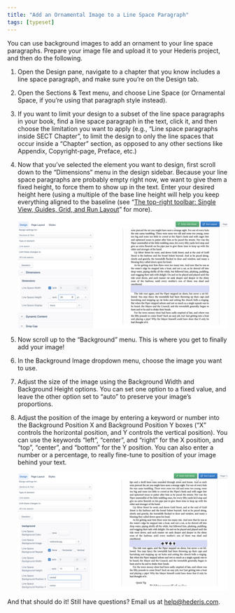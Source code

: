 ```yaml
---
title: "Add an Ornamental Image to a Line Space Paragraph"
tags: [typeset]
---
```

 
<html><body><section data-type="chapter" class="hsecchapter" data-hederis-type="hsecchapter" id="line-space-ornament" data-pi-attrs="id: line-space-ornament; data-tags: typeset;" role="doc-chapter" data-tags="typeset" data-author-name=" " data-book-title=" " title="Add an Ornamental Image to a Line Space Paragraph"><p class="hblkp" data-hederis-type="hblkp" id="pTIUaE7I9">You can use background images to add an ornament to your line space paragraphs. Prepare your image file and upload it to your Hederis project, and then do the following.</p><ol class="hwprnumlist" data-hederis-type="hwprnumlist" id="p9cUII7qN"><li class="hblkoli" data-hederis-type="hblkoli" id="lizoANN1nX"><p class="hblkoli" data-hederis-type="hblklip" id="pQOCA3t3Z">Open the Design pane, navigate to a chapter that you know includes a line space paragraph, and make sure you&#8217;re on the Design tab.</p></li><li class="hblkoli" data-hederis-type="hblkoli" id="liaUp2vWKZ"><p class="hblkoli" data-hederis-type="hblklip" id="plDll0Ak5">Open the Sections &amp; Text menu, and choose Line Space (or Ornamental Space, if you&#8217;re using that paragraph style instead).</p></li><li class="hblkoli" data-hederis-type="hblkoli" id="licjE1YqLA"><p class="hblkoli" data-hederis-type="hblklip" id="pZyU9wycu">If you want to limit your design to a subset of the line space paragraphs in your book, find a line space paragraph in the text, click it, and then choose the limitation you want to apply (e.g., &#8220;Line space paragraphs inside SECT Chapter&#8221;, to limit the design to only the line spaces that occur inside a &#8220;Chapter&#8221; section, as opposed to any other sections like Appendix, Copyright-page, Preface, etc.)</p></li><li class="hblkoli" data-hederis-type="hblkoli" id="liyD8mU6xG"><p class="hblkoli" data-hederis-type="hblklip" id="pRebTG1NI">Now that you&#8217;ve selected the element you want to design, first scroll down to the &#8220;Dimensions&#8221; menu in the design sidebar. Because your line space paragraphs are probably empty right now, we want to give them a fixed height, to force them to show up in the text. Enter your desired height here (using a multiple of the base line height will help you keep everything aligned to the baseline (see &#8220;<a href="{% link _docs/typeset-view-toolbar.md %}" data-hederis-type="hspana" id="pWKihe5FB"><span class="Hyperlink" data-hederis-type="hspnspan" id="pBu10eJOX">The top-right toolbar: Single View, Guides, Grid, and Run Layout</span></a>&#8221; for more).</p><img data-hederis-type="hblkimg" class="hblkimg" id="pWPRWrcvu" src="/images/linespace_height.png" data-img-src="/images/linespace_height.png"/></li><li class="hblkoli" data-hederis-type="hblkoli" id="liiMsU7q0h"><p class="hblkoli" data-hederis-type="hblklip" id="pvXybvKq9">Now scroll up to the &#8220;Background&#8221; menu. This is where you get to finally add your image!</p></li><li class="hblkoli" data-hederis-type="hblkoli" id="li7BtQDDTX"><p class="hblkoli" data-hederis-type="hblklip" id="pPR3Is4pG">In the Background Image dropdown menu, choose the image you want to use.</p></li><li class="hblkoli" data-hederis-type="hblkoli" id="likdB6oieR"><p class="hblkoli" data-hederis-type="hblklip" id="psgmrjHzW">Adjust the size of the image using the Background Width and Background Height options. You can set one option to a fixed value, and leave the other option set to &#8220;auto&#8221; to preserve your image&#8217;s proportions.</p></li><li class="hblkoli" data-hederis-type="hblkoli" id="liJhEWrcDi"><p class="hblkoli" data-hederis-type="hblklip" id="pijFiERjx">Adjust the position of the image by entering a keyword or number into the Background Position X and Background Position Y boxes (&#8220;X&#8221; controls the horizontal position, and Y controls the vertical position). You can use the keywords &#8220;left&#8221;, &#8220;center&#8221;, and &#8220;right&#8221; for the X position, and &#8220;top&#8221;, &#8220;center&#8221;, and &#8220;bottom&#8221; for the Y position. You can also enter a number or a percentage, to really fine-tune to position of your image behind your text.</p><img data-hederis-type="hblkimg" class="hblkimg" id="pByOrDuzE" src="/images/linespace_done.png" data-img-src="/images/linespace_done.png"/></li></ol><p class="hblkp" data-hederis-type="hblkp" id="pfixWElgb">And that should do it! Still have questions? Email us at <a href="mailto:help@hederis.com" data-hederis-type="hspana" id="pr32xeU2C"><span class="Hyperlink" data-hederis-type="hspnspan" id="pPeHXcE0e">help@hederis.com</span></a>. </p></section></body></html>
